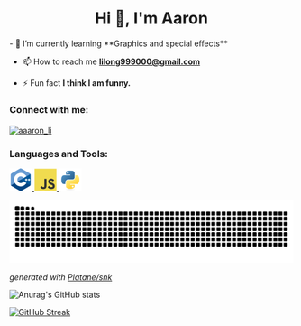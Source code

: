 <!-- https://rahuldkjain.github.io/gh-profile-readme-generator/ -->

<!-- ### Hi there 👋 -->

<h1 align="center">Hi 👋, I'm Aaron</h1>
- 🌱 I’m currently learning **Graphics and special effects**

- 📫 How to reach me **lilong999000@gmail.com**

- ⚡ Fun fact **I think I am funny.**

<h3 align="left">Connect with me:</h3>
<p align="left">
<a href="https://twitter.com/aaaron_li" target="blank"><img align="center" src="https://raw.githubusercontent.com/rahuldkjain/github-profile-readme-generator/master/src/images/icons/Social/twitter.svg" alt="aaaron_li" height="30" width="40" /></a>
</p>

<h3 align="left">Languages and Tools:</h3>
<p align="left"> <a href="https://www.w3schools.com/cpp/" target="_blank" rel="noreferrer"> <img src="https://raw.githubusercontent.com/devicons/devicon/master/icons/cplusplus/cplusplus-original.svg" alt="cplusplus" width="40" height="40"/> </a> <a href="https://developer.mozilla.org/en-US/docs/Web/JavaScript" target="_blank" rel="noreferrer"> <img src="https://raw.githubusercontent.com/devicons/devicon/master/icons/javascript/javascript-original.svg" alt="javascript" width="40" height="40"/> </a> <a href="https://www.python.org" target="_blank" rel="noreferrer"> <img src="https://raw.githubusercontent.com/devicons/devicon/master/icons/python/python-original.svg" alt="python" width="40" height="40"/> </a> </p>



<!--
**aaronmack/aaronmack** is a ✨ _special_ ✨ repository because its `README.md` (this file) appears on your GitHub profile.

Here are some ideas to get you started:

- 🔭 I’m currently working on ...
- 🌱 I’m currently learning ...
- 👯 I’m looking to collaborate on ...
- 🤔 I’m looking for help with ...
- 💬 Ask me about ...
- 📫 How to reach me: ...
- 😄 Pronouns: ...
- ⚡ Fun fact: ...
-->

<picture>
  <source media="(prefers-color-scheme: dark)" srcset="https://raw.githubusercontent.com/aaronmack/aaronmack/output/github-contribution-grid-snake-dark.svg">
  <source media="(prefers-color-scheme: light)" srcset="https://raw.githubusercontent.com/aaronmack/aaronmack/output/github-contribution-grid-snake.svg">
  <img alt="github contribution grid snake animation" src="https://raw.githubusercontent.com/aaronmack/aaronmack/output/github-contribution-grid-snake.svg">
</picture>

_generated with [Platane/snk](https://github.com/Platane/snk)_

![Anurag's GitHub stats](https://github-readme-stats.vercel.app/api?username=aaronmack&show_icons=true&theme=radical)

[![GitHub Streak](https://github-readme-streak-stats.herokuapp.com/?user=aaronmack)](https://git.io/streak-stats)
